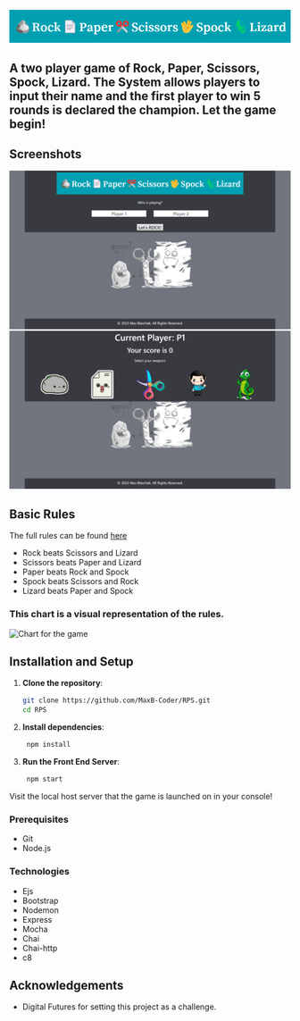 ![Rock, Paper, Scissors, Spock, Lizard](./documentation/RPS.png)

## A two player game of Rock, Paper, Scissors, Spock, Lizard. The System allows players to input their name and the first player to win 5 rounds is declared the champion. Let the game begin!

## Screenshots

![Home Screen](./documentation/screenshots/homeScreen.png)
![Weapon Select Screen](./documentation/screenshots/weaponSelect.png)

## Basic Rules

The full rules can be found [here](http://en.wikipedia.org/wiki/Rock-paper-scissors-lizard-Spock)

- Rock beats Scissors and Lizard
- Scissors beats Paper and Lizard
- Paper beats Rock and Spock
- Spock beats Scissors and Rock
- Lizard beats Paper and Spock

### This chart is a visual representation of the rules.

![Chart for the game](https://static.wikia.nocookie.net/bigbangtheory/images/7/7d/RPSLS.png/revision/latest?cb=20120822205915)

## Installation and Setup

1. **Clone the repository**:

   ```bash
   git clone https://github.com/MaxB-Coder/RPS.git
   cd RPS
   ```

2. **Install dependencies**:

   ```bash
    npm install
   ```

3. **Run the Front End Server**:

   ```bash
    npm start
   ```

Visit the local host server that the game is launched on in your console!

### Prerequisites

- Git
- Node.js

### Technologies

- Ejs
- Bootstrap
- Nodemon
- Express
- Mocha
- Chai
- Chai-http
- c8

## Acknowledgements

- Digital Futures for setting this project as a challenge.
